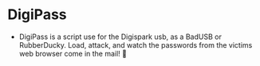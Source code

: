 # DigiPass
* DigiPass is a script use for the Digispark usb, as a BadUSB or RubberDucky. Load, attack, and watch the passwords from the victims web browser come in the mail! 😤
